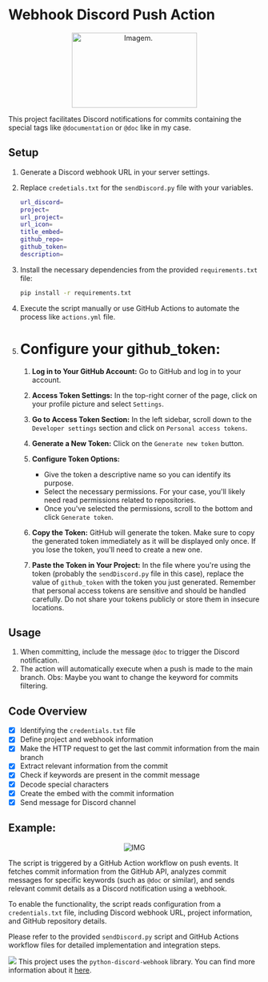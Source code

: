 # Webhook Discord Push Action

<div align=center>
<img src="https://imgur.com/IOtkCuf.png" width="250" height="150" alt="Imagem.">
</div>

This project facilitates Discord notifications for commits containing the special tags like `@documentation` or `@doc` like in my case.

## Setup

1. Generate a Discord webhook URL in your server settings.
2. Replace `credetials.txt` for the `sendDiscord.py` file with your variables.

      ```bash
      url_discord=
      project=
      url_project=
      url_icon=
      title_embed=
      github_repo=
      github_token=
      description=
      ```

3. Install the necessary dependencies from the provided `requirements.txt` file:

      ```bash
      pip install -r requirements.txt
      ```

4. Execute the script manually or use GitHub Actions to automate the process like `actions.yml` file.
5. # Configure your github_token:
      1. **Log in to Your GitHub Account:**
         Go to GitHub and log in to your account.

      2. **Access Token Settings:**
         In the top-right corner of the page, click on your profile picture and select `Settings`.

      3. **Go to Access Token Section:**
         In the left sidebar, scroll down to the `Developer settings` section and click on `Personal access tokens`.

      4. **Generate a New Token:**
         Click on the `Generate new token` button.

      5. **Configure Token Options:**

            - Give the token a descriptive name so you can identify its purpose.
            - Select the necessary permissions. For your case, you'll likely need read permissions related to repositories.
            - Once you've selected the permissions, scroll to the bottom and click `Generate token`.

      6. **Copy the Token:**
         GitHub will generate the token. Make sure to copy the generated token immediately as it will be displayed only once. If you lose the token, you'll need to create a new one.

      7. **Paste the Token in Your Project:**
         In the file where you're using the token (probably the `sendDiscord.py` file in this case), replace the value of `github_token` with the token you just generated.
      Remember that personal access tokens are sensitive and should be handled carefully. Do not share your tokens publicly or store them in insecure locations.

## Usage

1. When committing, include the message `@doc` to trigger the Discord notification.
2. The action will automatically execute when a push is made to the main branch.
   Obs: Maybe you want to change the keyword for commits filtering.

## Code Overview

- [x] Identifying the `credentials.txt` file
- [x] Define project and webhook information
- [x] Make the HTTP request to get the last commit information from the main branch
- [x] Extract relevant information from the commit
- [x] Check if keywords are present in the commit message
- [x] Decode special characters
- [x] Create the embed with the commit information
- [x] Send message for Discord channel

## Example:

<div align=center>
<img src="https://imgur.com/3gAuchu.png" alt="IMG">
</div>

The script is triggered by a GitHub Action workflow on push events. It fetches commit information from the GitHub API, analyzes commit messages for specific keywords (such as `@doc` or similar), and sends relevant commit details as a Discord notification using a webhook.

To enable the functionality, the script reads configuration from a `credentials.txt` file, including Discord webhook URL, project information, and GitHub repository details.

Please refer to the provided `sendDiscord.py` script and GitHub Actions workflow files for detailed implementation and integration steps.

<img src="https://img.shields.io/badge/NOTE-DC143C?=for-the-badge&logo=&logoColor=white"> This project uses the `python-discord-webhook` library. You can find more information about it [here](https://github.com/lovvskillz/python-discord-webhook).
